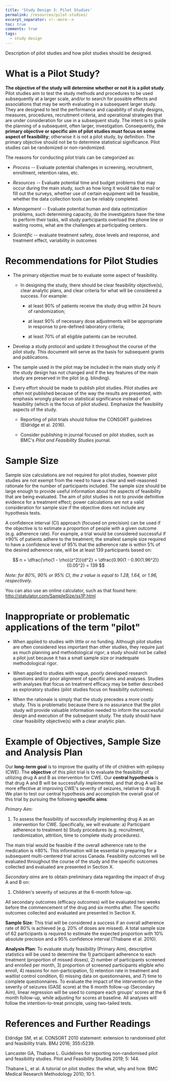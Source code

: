 ```yaml
---
title: 'Study Design 3: Pilot Studies'
permalink: /resources/pilot-studies/
excerpt_separator: <!--more-->
toc: true
comments: true
tags:
  - study design
---
```


Description of pilot studies and how pilot studies should be designed. <!--more-->

# What is a Pilot Study? 

**The objective of the study will determine whether or not it is a pilot study**. Pilot studies aim to test the study methods and procedures to be used subsequently at a larger scale, and/or to search for possible effects and associations that may be worth evaluating in a subsequent larger study. They are designed to test the performance and capability of study designs, measures, procedures, recruitment criteria, and operational strategies that are under consideration for use in a subsequent study. The intent is to guide the planning of a subsequent, often larger, investigation. Consequently, the **primary objective or specific aim of pilot studies must focus on some aspect of feasibility**; otherwise it is not a pilot study, by definition. The primary objective should not be to determine statistical significance. Pilot studies can be randomized or non-randomized.

The reasons for conducting pilot trials can be categorized as:

-   *Process* -- Evaluate potential challenges in screening, recruitment, enrollment, retention rates, etc.

-   *Resources* -- Evaluate potential time and budget problems that may occur during the main study, such as how long it would take to mail or fill out the surveys, whether use of certain equipment will be feasible, whether the data collection tools can be reliably completed.

-   *Management* -- Evaluate potential human and data optimization problems, such determining capacity, do the investigators have the time to perform their tasks, will study participants overload the phone line or waiting rooms, what are the challenges at participating centers.

-   *Scientific* -- evaluate treatment safety, dose levels and response, and treatment effect, variability in outcomes

# Recommendations for Pilot Studies 

-   The primary objective must be to evaluate some aspect of feasibility.

    -   In designing the study, there should be clear feasibility objective(s), clear analytic plans, and clear criteria for what will be considered a success. For example:

        -   at least 90% of patients receive the study drug within 24 hours of randomization;

        -   at least 90% of necessary dose adjustments will be appropriate in response to pre-defined laboratory criteria;

        -   at least 70% of all eligible patients can be recruited.

-   Develop a study protocol and update it throughout the course of the pilot study. This document will serve as the basis for subsequent grants and publications.

-   The sample used in the pilot may be included in the main study only if the study design has not changed and if the key features of the main study are preserved in the pilot (e.g. blinding).

-   Every effort should be made to publish pilot studies. Pilot studies are often not published because of the way the results are presented, with emphasis wrongly placed on statistical significance instead of on feasibility (which is the focus of pilot studies). Emphasize the feasibility aspects of the study.

    -   Reporting of pilot trials should follow the CONSORT guidelines (Eldridge et al. 2016).

    -   Consider publishing in journal focused on pilot studies, such as BMC's *Pilot and Feasibility Studies* journal.

# Sample Size 

Sample size calculations are not required for pilot studies, however pilot studies are not exempt from the need to have a clear and well-reasoned rationale for the number of participants included. The sample size should be large enough to provide useful information about the aspects of feasibility that are being evaluated. The aim of pilot studies is not to provide definitive evidence for a treatment effect; power calculations are not a valid consideration for sample size if the objective does not include any hypothesis tests.

A confidence interval (CI) approach (focused on precision) can be used if the objective is to estimate a proportion of people with a given outcome (e.g. adherence rate). For example, a trial would be considered successful if $\geq$90% of patients adhere to the treatment; the smallest sample size required to have a confidence level of 95% that the adherence rate is within 5% of the desired adherence rate, will be at least 139 participants based on:

$$ n = \dfrac{\rho(1 - \rho)(z^2)}{d^2} = \dfrac{0.90(1 - 0.90(1.96^2)}{0.05^2} = 139 $$


*Note: for 80%, 90% or 95% CI, the z value is equal to 1.28, 1.64, or 1.96, respectively.*

You can also use an online calculator, such as that found here: <http://statulator.com/SampleSize/ss1P.html>

# Inappropriate or problematic applications of the term "pilot" 

-   When applied to studies with little or no funding. Although pilot studies are often considered less important than other studies, they require just as much planning and methodological rigor; a study should not be called a pilot just because it has a small sample size or inadequate methodological rigor.

-   When applied to studies with vague, poorly developed research questions and/or poor alignment of specific aims and analyses. Studies with analyses that focus on treatment efficacy may be better described as exploratory studies (pilot studies focus on feasibility outcomes).

-   When the rationale is simply that the study precedes a more costly study. This is problematic because there is no assurance that the pilot study will provide valuable information needed to inform the successful design and execution of the subsequent study. The study should have clear feasibility objective(s) with a clear analytic plan.

# Example of Objectives, Sample Size and Analysis Plan 

Our **long-term goal** is to improve the quality of life of children with epilepsy (CWE). The **objective** of this pilot trial is to evaluate the feasibility of utilizing drug A and B as intervention for CWE. Our **central hypothesis** is that drug A and B will be successfully implemented, and that drug A will be more effective at improving CWE's severity of seizures, relative to drug B. We plan to test our central hypothesis and accomplish the overall goal of this trial by pursuing the following **specific aims**:

*Primary Aim:*

1.  To assess the feasibility of successfully implementing drug A as an intervention for CWE. Specifically, we will evaluate: a) Participant adherence to treatment b) Study procedures (e.g. recruitment, randomization, attrition, time to complete study procedures).

The main trial would be feasible if the overall adherence rate to the medication is $\geq$80%. This information will be essential in preparing for a subsequent multi-centered trial across Canada. Feasibility outcomes will be evaluated throughout the course of the study and the specific outcomes collected and evaluated are presented in Section X.

*Secondary aims* are to obtain preliminary data regarding the impact of drug A and B on:

1.  Children's severity of seizures at the 6-month follow-up.

All secondary outcomes (efficacy outcomes) will be evaluated two weeks before the commencement of the drug and six months after. The specific outcomes collected and evaluated are presented in Section X.

**Sample Size**: This trial will be considered a success if an overall adherence rate of 80% is achieved (e.g. 20% of doses are missed). A total sample size of 62 participants is required to estimate the expected proportion with 10% absolute precision and a 95% confidence interval (Thabane et al. 2010).

**Analysis Plan**: To evaluate study feasibility (Primary Aim), descriptive statistics will be used to determine the 1) participant adherence to each treatment (proportion of missed doses), 2) number of participants screened and enrolled per month, 3) proportion of screened participants eligible who enroll, 4) reasons for non-participation, 5) retention rate in treatment and waitlist control condition, 6) missing data on questionnaires, and 7) time to complete questionnaires. To evaluate the impact of the intervention on the severity of seizures (GASE score) at the 6 month follow-up (Secondary Aim), linear regression will be used to compare each groups' scores at the 6 month follow-up, while adjusting for scores at baseline. All analyses will follow the intention-to-treat principle, using two-tailed tests.

# References and Further Readings

Eldridge SM, et al. CONSORT 2010 statement: extension to randomised pilot and feasibility trials. BMJ 2016; 355:i5239.

Lancaster GA, Thabane L. Guidelines for reporting non-randomised pilot and feasibility studies. Pilot and Feasibility Studies 2019; 5: 144.

Thabane L, et al. A tutorial on pilot studies: the what, why and how. BMC Medical Research Methodology 2010; 10:1.
